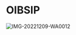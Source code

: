 # OIBSIP
![IMG-20221209-WA0012](https://github.com/swanith1234/OIBSIP/assets/146310162/b0c0596c-aec4-4021-9c04-026d596dfe0b)

